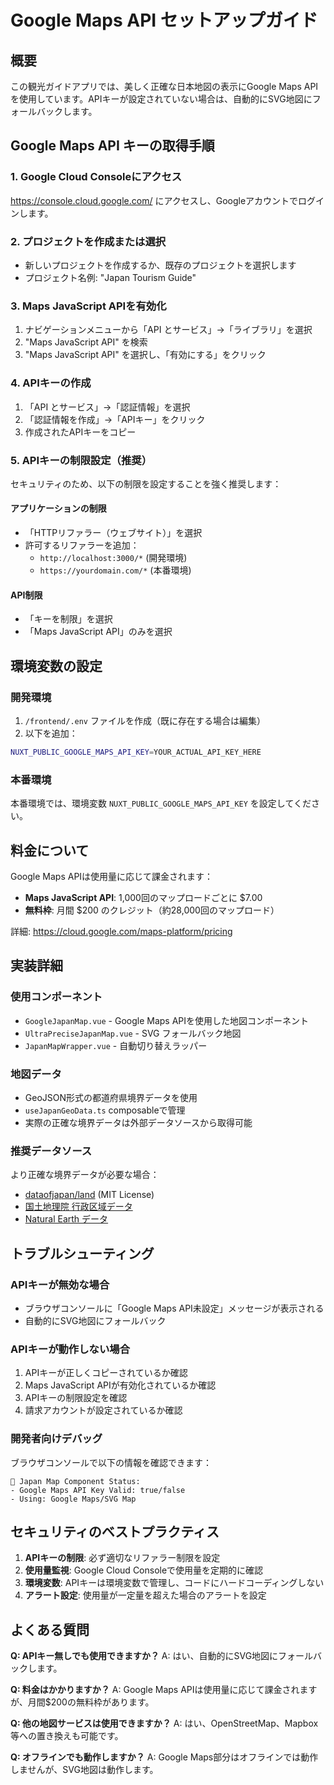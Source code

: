 # Google Maps API セットアップガイド

## 概要

この観光ガイドアプリでは、美しく正確な日本地図の表示にGoogle Maps APIを使用しています。APIキーが設定されていない場合は、自動的にSVG地図にフォールバックします。

## Google Maps API キーの取得手順

### 1. Google Cloud Consoleにアクセス
https://console.cloud.google.com/ にアクセスし、Googleアカウントでログインします。

### 2. プロジェクトを作成または選択
- 新しいプロジェクトを作成するか、既存のプロジェクトを選択します
- プロジェクト名例: "Japan Tourism Guide"

### 3. Maps JavaScript APIを有効化
1. ナビゲーションメニューから「API とサービス」→「ライブラリ」を選択
2. "Maps JavaScript API" を検索
3. "Maps JavaScript API" を選択し、「有効にする」をクリック

### 4. APIキーの作成
1. 「API とサービス」→「認証情報」を選択
2. 「認証情報を作成」→「APIキー」をクリック
3. 作成されたAPIキーをコピー

### 5. APIキーの制限設定（推奨）
セキュリティのため、以下の制限を設定することを強く推奨します：

#### アプリケーションの制限
- 「HTTPリファラー（ウェブサイト）」を選択
- 許可するリファラーを追加：
  - `http://localhost:3000/*` (開発環境)
  - `https://yourdomain.com/*` (本番環境)

#### API制限
- 「キーを制限」を選択
- 「Maps JavaScript API」のみを選択

## 環境変数の設定

### 開発環境
1. `/frontend/.env` ファイルを作成（既に存在する場合は編集）
2. 以下を追加：
```bash
NUXT_PUBLIC_GOOGLE_MAPS_API_KEY=YOUR_ACTUAL_API_KEY_HERE
```

### 本番環境
本番環境では、環境変数 `NUXT_PUBLIC_GOOGLE_MAPS_API_KEY` を設定してください。

## 料金について

Google Maps APIは使用量に応じて課金されます：

- **Maps JavaScript API**: 1,000回のマップロードごとに $7.00
- **無料枠**: 月間 $200 のクレジット（約28,000回のマップロード）

詳細: https://cloud.google.com/maps-platform/pricing

## 実装詳細

### 使用コンポーネント
- `GoogleJapanMap.vue` - Google Maps APIを使用した地図コンポーネント
- `UltraPreciseJapanMap.vue` - SVG フォールバック地図
- `JapanMapWrapper.vue` - 自動切り替えラッパー

### 地図データ
- GeoJSON形式の都道府県境界データを使用
- `useJapanGeoData.ts` composableで管理
- 実際の正確な境界データは外部データソースから取得可能

### 推奨データソース
より正確な境界データが必要な場合：
- [dataofjapan/land](https://github.com/dataofjapan/land) (MIT License)
- [国土地理院 行政区域データ](https://www.gsi.go.jp/)
- [Natural Earth データ](https://www.naturalearthdata.com/)

## トラブルシューティング

### APIキーが無効な場合
- ブラウザコンソールに「Google Maps API未設定」メッセージが表示される
- 自動的にSVG地図にフォールバック

### APIキーが動作しない場合
1. APIキーが正しくコピーされているか確認
2. Maps JavaScript APIが有効化されているか確認
3. APIキーの制限設定を確認
4. 請求アカウントが設定されているか確認

### 開発者向けデバッグ
ブラウザコンソールで以下の情報を確認できます：
```
🗾 Japan Map Component Status:
- Google Maps API Key Valid: true/false
- Using: Google Maps/SVG Map
```

## セキュリティのベストプラクティス

1. **APIキーの制限**: 必ず適切なリファラー制限を設定
2. **使用量監視**: Google Cloud Consoleで使用量を定期的に確認
3. **環境変数**: APIキーは環境変数で管理し、コードにハードコーディングしない
4. **アラート設定**: 使用量が一定量を超えた場合のアラートを設定

## よくある質問

**Q: APIキー無しでも使用できますか？**
A: はい、自動的にSVG地図にフォールバックします。

**Q: 料金はかかりますか？**
A: Google Maps APIは使用量に応じて課金されますが、月間$200の無料枠があります。

**Q: 他の地図サービスは使用できますか？**
A: はい、OpenStreetMap、Mapbox等への置き換えも可能です。

**Q: オフラインでも動作しますか？**
A: Google Maps部分はオフラインでは動作しませんが、SVG地図は動作します。